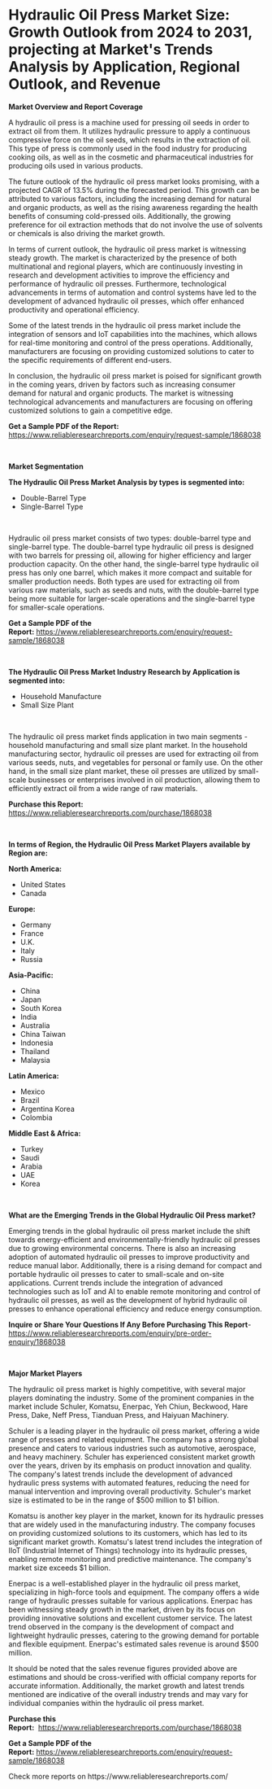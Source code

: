 <p><h1>Hydraulic Oil Press Market Size: Growth Outlook from 2024 to 2031, projecting at Market's Trends Analysis by Application, Regional Outlook, and Revenue</h1></p><p><strong>Market Overview and Report Coverage</strong></p>
<p><p>A hydraulic oil press is a machine used for pressing oil seeds in order to extract oil from them. It utilizes hydraulic pressure to apply a continuous compressive force on the oil seeds, which results in the extraction of oil. This type of press is commonly used in the food industry for producing cooking oils, as well as in the cosmetic and pharmaceutical industries for producing oils used in various products.</p><p>The future outlook of the hydraulic oil press market looks promising, with a projected CAGR of 13.5% during the forecasted period. This growth can be attributed to various factors, including the increasing demand for natural and organic products, as well as the rising awareness regarding the health benefits of consuming cold-pressed oils. Additionally, the growing preference for oil extraction methods that do not involve the use of solvents or chemicals is also driving the market growth.</p><p>In terms of current outlook, the hydraulic oil press market is witnessing steady growth. The market is characterized by the presence of both multinational and regional players, which are continuously investing in research and development activities to improve the efficiency and performance of hydraulic oil presses. Furthermore, technological advancements in terms of automation and control systems have led to the development of advanced hydraulic oil presses, which offer enhanced productivity and operational efficiency.</p><p>Some of the latest trends in the hydraulic oil press market include the integration of sensors and IoT capabilities into the machines, which allows for real-time monitoring and control of the press operations. Additionally, manufacturers are focusing on providing customized solutions to cater to the specific requirements of different end-users.</p><p>In conclusion, the hydraulic oil press market is poised for significant growth in the coming years, driven by factors such as increasing consumer demand for natural and organic products. The market is witnessing technological advancements and manufacturers are focusing on offering customized solutions to gain a competitive edge.</p></p>
<p><strong>Get a Sample PDF of the Report:</strong> <a href="https://www.reliableresearchreports.com/enquiry/request-sample/1868038">https://www.reliableresearchreports.com/enquiry/request-sample/1868038</a></p>
<p>&nbsp;</p>
<p><strong>Market Segmentation</strong></p>
<p><strong>The Hydraulic Oil Press Market Analysis by types is segmented into:</strong></p>
<p><ul><li>Double-Barrel Type</li><li>Single-Barrel Type</li></ul></p>
<p>&nbsp;</p>
<p><p>Hydraulic oil press market consists of two types: double-barrel type and single-barrel type. The double-barrel type hydraulic oil press is designed with two barrels for pressing oil, allowing for higher efficiency and larger production capacity. On the other hand, the single-barrel type hydraulic oil press has only one barrel, which makes it more compact and suitable for smaller production needs. Both types are used for extracting oil from various raw materials, such as seeds and nuts, with the double-barrel type being more suitable for larger-scale operations and the single-barrel type for smaller-scale operations.</p></p>
<p><strong>Get a Sample PDF of the Report:</strong>&nbsp;<a href="https://www.reliableresearchreports.com/enquiry/request-sample/1868038">https://www.reliableresearchreports.com/enquiry/request-sample/1868038</a></p>
<p>&nbsp;</p>
<p><strong>The Hydraulic Oil Press Market Industry Research by Application is segmented into:</strong></p>
<p><ul><li>Household Manufacture</li><li>Small Size Plant</li></ul></p>
<p>&nbsp;</p>
<p><p>The hydraulic oil press market finds application in two main segments - household manufacturing and small size plant market. In the household manufacturing sector, hydraulic oil presses are used for extracting oil from various seeds, nuts, and vegetables for personal or family use. On the other hand, in the small size plant market, these oil presses are utilized by small-scale businesses or enterprises involved in oil production, allowing them to efficiently extract oil from a wide range of raw materials.</p></p>
<p><strong>Purchase this Report:</strong>&nbsp; <a href="https://www.reliableresearchreports.com/purchase/1868038">https://www.reliableresearchreports.com/purchase/1868038</a></p>
<p>&nbsp;</p>
<p><strong>In terms of Region, the Hydraulic Oil Press Market Players available by Region are:</strong></p>
<p>
    <p> <strong> North America: </strong>
        <ul>
            <li>United States</li>
            <li>Canada</li>
        </ul>
        </p> 
    <p> <strong> Europe: </strong>
        <ul>
            <li>Germany</li>
            <li>France</li>
            <li>U.K.</li>
            <li>Italy</li>
            <li>Russia</li>
        </ul>
        </p> 
    <p> <strong> Asia-Pacific: </strong>
        <ul>
            <li>China</li>
            <li>Japan</li>
            <li>South Korea</li>
            <li>India</li>
            <li>Australia</li>
            <li>China Taiwan</li>
            <li>Indonesia</li>
            <li>Thailand</li>
            <li>Malaysia</li>
        </ul>
        </p> 
    <p> <strong> Latin America: </strong>
        <ul>
            <li>Mexico</li>
            <li>Brazil</li>
            <li>Argentina Korea</li>
            <li>Colombia</li>
        </ul>
        </p> 
    <p> <strong> Middle East & Africa: </strong>
        <ul>
            <li>Turkey</li>
            <li>Saudi</li>
            <li>Arabia</li>
            <li>UAE</li>
            <li>Korea</li>
        </ul>
    </p>
    </p>
<p>&nbsp;</p>
<p><strong>What are the Emerging Trends in the Global Hydraulic Oil Press market?</strong></p>
<p><p>Emerging trends in the global hydraulic oil press market include the shift towards energy-efficient and environmentally-friendly hydraulic oil presses due to growing environmental concerns. There is also an increasing adoption of automated hydraulic oil presses to improve productivity and reduce manual labor. Additionally, there is a rising demand for compact and portable hydraulic oil presses to cater to small-scale and on-site applications. Current trends include the integration of advanced technologies such as IoT and AI to enable remote monitoring and control of hydraulic oil presses, as well as the development of hybrid hydraulic oil presses to enhance operational efficiency and reduce energy consumption.</p></p>
<p><strong>Inquire or Share Your Questions If Any Before Purchasing This Report</strong>- <a href="https://www.reliableresearchreports.com/enquiry/pre-order-enquiry/1868038">https://www.reliableresearchreports.com/enquiry/pre-order-enquiry/1868038</a></p>
<p>&nbsp;</p>
<p><strong>Major Market Players</strong></p>
<p><p>The hydraulic oil press market is highly competitive, with several major players dominating the industry. Some of the prominent companies in the market include Schuler, Komatsu, Enerpac, Yeh Chiun, Beckwood, Hare Press, Dake, Neff Press, Tianduan Press, and Haiyuan Machinery.</p><p>Schuler is a leading player in the hydraulic oil press market, offering a wide range of presses and related equipment. The company has a strong global presence and caters to various industries such as automotive, aerospace, and heavy machinery. Schuler has experienced consistent market growth over the years, driven by its emphasis on product innovation and quality. The company's latest trends include the development of advanced hydraulic press systems with automated features, reducing the need for manual intervention and improving overall productivity. Schuler's market size is estimated to be in the range of $500 million to $1 billion.</p><p>Komatsu is another key player in the market, known for its hydraulic presses that are widely used in the manufacturing industry. The company focuses on providing customized solutions to its customers, which has led to its significant market growth. Komatsu's latest trend includes the integration of IIoT (Industrial Internet of Things) technology into its hydraulic presses, enabling remote monitoring and predictive maintenance. The company's market size exceeds $1 billion.</p><p>Enerpac is a well-established player in the hydraulic oil press market, specializing in high-force tools and equipment. The company offers a wide range of hydraulic presses suitable for various applications. Enerpac has been witnessing steady growth in the market, driven by its focus on providing innovative solutions and excellent customer service. The latest trend observed in the company is the development of compact and lightweight hydraulic presses, catering to the growing demand for portable and flexible equipment. Enerpac's estimated sales revenue is around $500 million.</p><p>It should be noted that the sales revenue figures provided above are estimations and should be cross-verified with official company reports for accurate information. Additionally, the market growth and latest trends mentioned are indicative of the overall industry trends and may vary for individual companies within the hydraulic oil press market.</p></p>
<p><strong>Purchase this Report:</strong>&nbsp;&nbsp;<a href="https://www.reliableresearchreports.com/purchase/1868038">https://www.reliableresearchreports.com/purchase/1868038</a></p>
<p></p>
<p><strong>Get a Sample PDF of the Report:</strong>&nbsp;<a href="https://www.reliableresearchreports.com/enquiry/request-sample/1868038">https://www.reliableresearchreports.com/enquiry/request-sample/1868038</a></p>
<p>Check more reports on https://www.reliableresearchreports.com/</p>